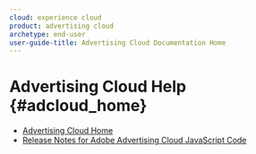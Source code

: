 ```yaml
---
cloud: experience cloud
product: advertising cloud
archetype: end-user
user-guide-title: Advertising Cloud Documentation Home
---
```


# Advertising Cloud Help {#adcloud_home}

+ [Advertising Cloud Home](landing-home.md)
+ [Release Notes for Adobe Advertising Cloud JavaScript Code](release-notes-js.md)
<!-- + Advertising Cloud Support for Consumer Privacy {#privacy} -->
<!--  + [Adobe Advertising Cloud Support for the General Data Protection Regulation](ad-cloud-gdpr.md) -->
<!--  + [Adobe Advertising Cloud Support for the California Consumer Privacy Act](ad-cloud-ccpa.md) -->
